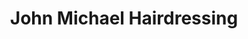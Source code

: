 ---
title: "John Michael Hairdressing"
url: /bury-st-edmunds/john-michael-hairdressing/
shop: Friseur
---